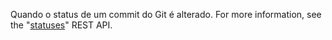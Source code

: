 Quando o status de um commit do Git é alterado. For more information, see the "[statuses](/rest/reference/commits#commit-statuses)" REST API.

